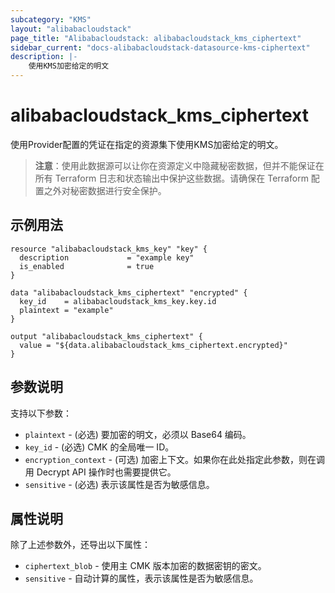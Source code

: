 ```yaml
---
subcategory: "KMS"
layout: "alibabacloudstack"
page_title: "Alibabacloudstack: alibabacloudstack_kms_ciphertext"
sidebar_current: "docs-alibabacloudstack-datasource-kms-ciphertext"
description: |-
    使用KMS加密给定的明文
---
```


# alibabacloudstack_kms_ciphertext

使用Provider配置的凭证在指定的资源集下使用KMS加密给定的明文。

> **注意**：使用此数据源可以让你在资源定义中隐藏秘密数据，但并不能保证在所有 Terraform 日志和状态输出中保护这些数据。请确保在 Terraform 配置之外对秘密数据进行安全保护。

## 示例用法

```
resource "alibabacloudstack_kms_key" "key" {
  description             = "example key"
  is_enabled              = true
}

data "alibabacloudstack_kms_ciphertext" "encrypted" {
  key_id    = alibabacloudstack_kms_key.key.id
  plaintext = "example"
}

output "alibabacloudstack_kms_ciphertext" {
  value = "${data.alibabacloudstack_kms_ciphertext.encrypted}"
}
```

## 参数说明

支持以下参数：

* `plaintext` - (必选) 要加密的明文，必须以 Base64 编码。
* `key_id` - (必选) CMK 的全局唯一 ID。
* `encryption_context` - (可选) 加密上下文。如果你在此处指定此参数，则在调用 Decrypt API 操作时也需要提供它。
* `sensitive` - (必选) 表示该属性是否为敏感信息。

## 属性说明

除了上述参数外，还导出以下属性：

* `ciphertext_blob` - 使用主 CMK 版本加密的数据密钥的密文。
* `sensitive` - 自动计算的属性，表示该属性是否为敏感信息。